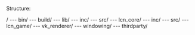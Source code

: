 Structure:

/
--- bin/
--- build/
--- lib/
--- inc/
--- src/
	--- lcn_core/
		--- inc/
		--- src/
	--- lcn_game/
	--- vk_renderer/
	--- windowing/
--- thirdparty/
